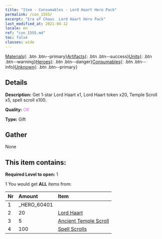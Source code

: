 ```yaml
---
title: "Item - Consumables - Lord Haart Hero Pack"
permalink: /con_1555/
excerpt: "Era of Chaos  Lord Haart Hero Pack"
last_modified_at: 2021-04-12
locale: en
ref: "con_1555.md"
toc: false
classes: wide
---
```

 [Materials](/){: .btn .btn--primary}[Artifacts](/Artifacts/){: .btn .btn--success}[Units](/Units/){: .btn .btn--warning}[Heroes](/Heroes/){: .btn .btn--danger}[Consumables](/Consumables/){: .btn .btn--info}[Unknown](/Unknown/){: .btn .btn--primary}

## Details
 **Description:** Get 1-star Lord Haart x1, Lord Haart token x20, Temple Scroll x5, spell scroll x100.

 **Quality:** <span style="color: #DA70D6">OK</span>

 **Type:** Gift

## Gather

  None

## This item contains:

 **Required Level to open:** 1

 1 You would get **ALL** items  from:

  | Nr | Amount |     Item    |
  |:---|:-------|:------------|
  | 1 | _HERO_60401 | 
  | 2 | 20 | [Lord Haart](/Items/her_370/) | 
  | 3 | 5 | [Ancient Temple Scroll](/Items/con_697/) | 
  | 4 | 100 | [Spell Scrolls](/Items/con_694/) | 
